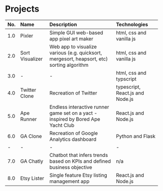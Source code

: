 # Projects

| No. | Name | Description | Technologies |
| :---  | :---  | :---  | :---  |
| 1.0 | Pixler | Simple GUI web-based app pixel art maker | html, css and vanilla js |
| 2.0 | Sort Visualizer | Web app to visualize various (e.g. quicksort, mergesort, heapsort, etc) sorting algorithm | html, css and vanilla js |
| 3.0 | - | - | html, css and typscript |
| 4.0 | Twitter Clone | Recreation of Twitter | typescript, React.js and Node.js |
| 5.0 | Ape Runner | Endless interactive runner game set on a yact - inspired by Bored Ape Yacht Club | React.js and Node.js |
| 6.0 | GA Clone | Recreation of Google Analytics dashboard | Python and Flask
| - | - | - | - |
| 7.0 | GA Chatly | Chatbot that infers trends based on KPIs and defined business objective | n/a
| 8.0 | Etsy Lister | Single feature Etsy listing management app | React.js and Node.js





